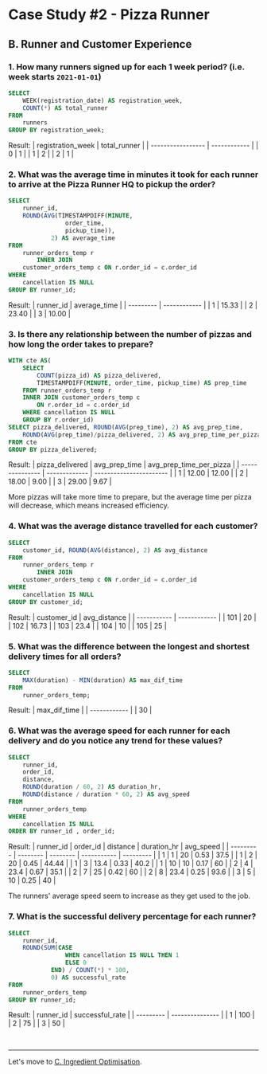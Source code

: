 # Case Study #2 - Pizza Runner

## B. Runner and Customer Experience
### 1. How many runners signed up for each 1 week period? (i.e. week starts <code>2021-01-01</code>)
```sql
SELECT 
    WEEK(registration_date) AS registration_week,
    COUNT(*) AS total_runner
FROM
    runners
GROUP BY registration_week;
```
Result:
| registration_week | total_runner |
| ----------------- | ------------ |
| 0                 | 1            |
| 1                 | 2            |
| 2                 | 1            |

### 2. What was the average time in minutes it took for each runner to arrive at the Pizza Runner HQ to pickup the order?
```sql
SELECT 
    runner_id,
    ROUND(AVG(TIMESTAMPDIFF(MINUTE,
                order_time,
                pickup_time)),
            2) AS average_time
FROM
    runner_orders_temp r
        INNER JOIN
    customer_orders_temp c ON r.order_id = c.order_id
WHERE
    cancellation IS NULL
GROUP BY runner_id;
```
Result:
| runner_id | average_time |
| --------- | ------------ |
| 1         | 15.33        |
| 2         | 23.40        |
| 3         | 10.00        |

### 3. Is there any relationship between the number of pizzas and how long the order takes to prepare?
```sql
WITH cte AS(
	SELECT
		COUNT(pizza_id) AS pizza_delivered,
		TIMESTAMPDIFF(MINUTE, order_time, pickup_time) AS prep_time
	FROM runner_orders_temp r
	INNER JOIN customer_orders_temp c
		ON r.order_id = c.order_id
	WHERE cancellation IS NULL
	GROUP BY r.order_id)
SELECT pizza_delivered, ROUND(AVG(prep_time), 2) AS avg_prep_time, 
	ROUND(AVG(prep_time)/pizza_delivered, 2) AS avg_prep_time_per_pizza
FROM cte
GROUP BY pizza_delivered;
```
Result:
| pizza_delivered | avg_prep_time | avg_prep_time_per_pizza |
| --------------- | ------------- | ----------------------- |
| 1               | 12.00         | 12.00                   |
| 2               | 18.00         | 9.00                    |
| 3               | 29.00         | 9.67                    |

More pizzas will take more time to prepare, but the average time per pizza will decrease, which means increased efficiency.

### 4. What was the average distance travelled for each customer?
```sql
SELECT 
    customer_id, ROUND(AVG(distance), 2) AS avg_distance
FROM
    runner_orders_temp r
        INNER JOIN
    customer_orders_temp c ON r.order_id = c.order_id
WHERE
    cancellation IS NULL
GROUP BY customer_id;
```
Result:
| customer_id | avg_distance |
| ----------- | ------------ |
| 101         | 20           |
| 102         | 16.73        |
| 103         | 23.4         |
| 104         | 10           |
| 105         | 25           |

### 5. What was the difference between the longest and shortest delivery times for all orders?
```sql
SELECT 
    MAX(duration) - MIN(duration) AS max_dif_time
FROM
    runner_orders_temp;
```
Result:
| max_dif_time |
| ------------ |
| 30           |

### 6. What was the average speed for each runner for each delivery and do you notice any trend for these values?
```sql
SELECT 
    runner_id,
    order_id,
    distance,
    ROUND(duration / 60, 2) AS duration_hr,
    ROUND(distance / duration * 60, 2) AS avg_speed
FROM
    runner_orders_temp
WHERE
    cancellation IS NULL
ORDER BY runner_id , order_id;
```
Result:
| runner_id | order_id | distance | duration_hr | avg_speed |
| --------- | -------- | -------- | ----------- | --------- |
| 1         | 1        | 20       | 0.53        | 37.5      |
| 1         | 2        | 20       | 0.45        | 44.44     |
| 1         | 3        | 13.4     | 0.33        | 40.2      |
| 1         | 10       | 10       | 0.17        | 60        |
| 2         | 4        | 23.4     | 0.67        | 35.1      |
| 2         | 7        | 25       | 0.42        | 60        |
| 2         | 8        | 23.4     | 0.25        | 93.6      |
| 3         | 5        | 10       | 0.25        | 40        |

The runners' average speed seem to increase as they get used to the job.

### 7. What is the successful delivery percentage for each runner?
```sql
SELECT 
    runner_id,
    ROUND(SUM(CASE
                WHEN cancellation IS NULL THEN 1
                ELSE 0
            END) / COUNT(*) * 100,
            0) AS successful_rate
FROM
    runner_orders_temp
GROUP BY runner_id;
```
Result:
| runner_id | successful_rate |
| --------- | --------------- |
| 1         | 100             |
| 2         | 75              |
| 3         | 50              |

<br>

***
Let's move to [C. Ingredient Optimisation](./C.%20Ingredient%20Optimisation.md).
